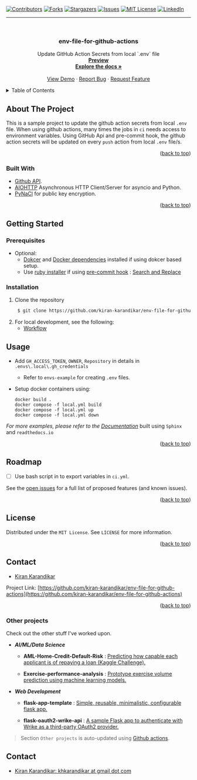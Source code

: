 <div id="top"></div>

[![Contributors][contributors-shield]][contributors-url]
[![Forks][forks-shield]][forks-url]
[![Stargazers][stars-shield]][stars-url]
[![Issues][issues-shield]][issues-url]
[![MIT License][license-shield]][license-url]
[![LinkedIn][linkedin-shield]][linkedin-url]

[contributors-shield]: https://img.shields.io/github/contributors/kiran-karandikar/env-file-for-github-actions?style=for-the-badge

[contributors-url]: https://github.com/Kiran-Karandikar/env-file-for-github-actions/graphs/contributors

[forks-shield]: https://img.shields.io/github/forks/Kiran-Karandikar/env-file-for-github-actions?style=for-the-badge

[forks-url]: https://github.com/Kiran-Karandikar/env-file-for-github-actions/network

[stars-shield]: https://img.shields.io/github/stars/Kiran-Karandikar/env-file-for-github-actions?style=for-the-badge

[stars-url]: https://github.com/Kiran-Karandikar/env-file-for-github-actions/stargazers

[issues-shield]: https://img.shields.io/github/issues/Kiran-Karandikar/env-file-for-github-actions?style=for-the-badge

[issues-url]: https://github.com/Kiran-Karandikar/env-file-for-github-actions/issues

[license-shield]: https://img.shields.io/github/license/Kiran-Karandikar/env-file-for-github-actions?style=for-the-badge

[license-url]: https://github.com/Kiran-Karandikar/env-file-for-github-actions/blob/master/LICENSE

[linkedin-shield]: https://img.shields.io/badge/-LinkedIn-black.svg?style=for-the-badge&logo=linkedin&colorB=555

[linkedin-url]: https://linkedin.com/in/kiran-karandikar

---------


<!-- PROJECT LOGO -->
<br />
<div align="center">
<h3 align="center">env-file-for-github-actions</h3>
  <p align="center">
    Update GitHub Action Secrets from local `.env` file    
    <br />    
    <a href="https://kiran-karandikar.github.io/env-file-for-github-actions"><strong>Preview</strong></a>
    <br />
    <a href="https://github.com/kiran-karandikar/env-file-for-github-actions"><strong>Explore the docs »</strong></a>
    <br />
    <br />
    <a href="https://github.com/kiran-karandikar/env-file-for-github-actions">View Demo</a>
    ·
    <a href="https://github.com/kiran-karandikar/env-file-for-github-actions/issues">Report Bug</a>
    ·
    <a href="https://github.com/kiran-karandikar/env-file-for-github-actions/issues">Request Feature</a>
  </p>
</div>

<!-- BADGES.MD Finish -->
<!-- BADGES.MD Finish -->



<!-- TABLE OF CONTENTS -->
<details>
  <summary>Table of Contents</summary>
  <ol>
    <li>
      <a href="#about-the-project">About The Project</a>
      <ul>
        <li><a href="#built-with">Built With</a></li>
      </ul>
    </li>
    <li>
      <a href="#getting-started">Getting Started</a>
      <ul>
        <li><a href="#prerequisites">Prerequisites</a></li>
        <li><a href="#installation">Installation</a></li>
      </ul>
    </li>
    <li><a href="#usage">Usage</a></li>
    <!-- <li><a href="#roadmap">Roadmap</a></li> -->
    <li><a href="#license">License</a></li>
    <li><a href="#contact">Contact</a></li>
    <li><a href="#acknowledgments">Acknowledgments</a></li>
  </ol>
</details>

<!-- ABOUT THE PROJECT -->

## About The Project

This is a sample project to update the github action secrets from local `.env` file.
When using github actions, many times the jobs in `ci` needs access to environment variables.
Using GitHub Api and pre-commit hook, the github action secrets will be updated on every `push` action from local `.env` file/s.

<p align="right">(<a href="#top">back to top</a>)</p>

### Built With

- [Github API](https://github.com/mailhog/MailHog).
- [AIOHTTP](https://docs.aiohttp.org/en/latest/index.html#aiohttp-installation) Asynchronous HTTP Client/Server for asyncio and Python.
- [PyNaCl](https://pynacl.readthedocs.io/en/latest/) for public key encryption.

<p align="right">(<a href="#top">back to top</a>)</p>


<!-- GETTING STARTED -->

## Getting Started

### Prerequisites

- Optional:
    - [Dokcer](https://www.docker.com/get-started/)
      and [Docker dependencies](https://docs.docker.com/desktop/install/windows-install/)
      installed if using dokcer based setup.
    - Use [ruby installer](https://rubyinstaller.org/) if
      using [pre-commit hook](https://pre-commit.com/) : [Search and Replace](https://github.com/mattlqx/pre-commit-search-and-replace)

### Installation

1. Clone the repository
   ```sh
    $ git clone https://github.com/kiran-karandikar/env-file-for-github-actions.git
   ```
2. For local development, see the following:
   - [Workflow](./base/docs/source/workflow.rst)

<!-- USAGE EXAMPLES -->

## Usage

- Add `GH_ACCESS_TOKEN`, `OWNER`, `Repository` in  details in `.envs\.local\.gh_credentials`
    - Refer to `envs-example` for creating `.env` files.
- Setup docker containers using:

  ```shell
  docker build .
  docker compose -f local.yml build
  docker compose -f local.yml up
  docker compose -f local.yml down
  ```

_For more examples, please refer to
the [Documentation](https://env-file-for-github-actions.readthedocs.io/en/latest/?)_ built using `Sphinx` and `readthedocs.io`

<p align="right">(<a href="#top">back to top</a>)</p>


<!-- ROADMAP -->

## Roadmap

- [ ] Use bash script in to export variables in ``ci.yml``.

See the [open issues](https://github.com/kiran-karandikar/env-file-for-github-actions/issues) for a
full list of proposed features (and known issues).


<p align="right">(<a href="#top">back to top</a>)</p>

<!-- LICENSE -->

## License

Distributed under the `MIT License`. See `LICENSE` for more information.

<p align="right">(<a href="#top">back to top</a>)</p>

<!-- MARKDOWN LINKS & IMAGES -->

<!-- CONTACT -->

## Contact

- [Kiran Karandikar](mailto:hkarandikar@gmail.com)

Project
Link: [https://github.com/kiran-karandikar/env-file-for-github-actions](https://github.com/kiran-karandikar/env-file-for-github-actions)

<p align="right">(<a href="#top">back to top</a>)</p>

### Other projects

Check out the other stuff I've worked upon.

- ___AI/ML/Data Science___

  - **AML-Home-Credit-Default-Risk** : [Predicting how capable each applicant is of repaying a loan \(Kaggle Challenge\).](https://github.com/Kiran-Karandikar/AML-Home-Credit-Default-Risk)

  - **Exercise-performance-analysis** : [Prototype exercise volume prediction using machine learning models.](https://github.com/Kiran-Karandikar/Exercise-performance-analysis)

- ___Web Development___

  - **flask-app-template** : [Simple, reusable, minimalistic, configurable flask app.](https://github.com/Kiran-Karandikar/flask-app-template)

  - **flask-oauth2-wrike-api** : [A sample Flask app to authenticate with Wrike as a third-party OAuth2 provider.](https://github.com/Kiran-Karandikar/flask-oauth2-wrike-api)

> Section `Other projects` is auto-updated using [Github actions](https://github.com/features/actions). 
<!-- CONTACT -->
## Contact

- [Kiran Karandikar: khkarandikar at gmail dot com](mailto:khkarandikar@gmail.com)
